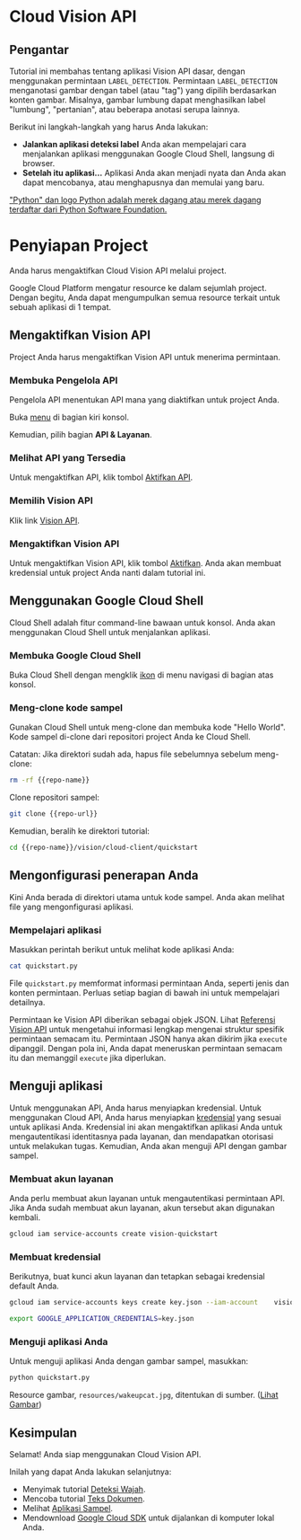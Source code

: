 # Cloud Vision API

<walkthrough-test-start-page url="/start?tutorial=python_vision_quickstart_v2"></walkthrough-test-start-page>

<walkthrough-tutorial-url url="https://cloud.google.com/vision/docs/label-tutorial"></walkthrough-tutorial-url>

<walkthrough-watcher-constant value="https://github.com/GoogleCloudPlatform/python-docs-samples.git" key="repo-url"></walkthrough-watcher-constant>

<walkthrough-watcher-constant value="python-docs-samples" key="repo-name"></walkthrough-watcher-constant>

<walkthrough-devshell-precreate></walkthrough-devshell-precreate>

## Pengantar

Tutorial ini membahas tentang aplikasi Vision API dasar, dengan menggunakan
permintaan `LABEL_DETECTION`. Permintaan `LABEL_DETECTION` menganotasi gambar
dengan tabel (atau "tag") yang dipilih berdasarkan konten gambar. Misalnya,
gambar lumbung dapat menghasilkan label "lumbung", "pertanian", atau beberapa
anotasi serupa lainnya.

Berikut ini langkah-langkah yang harus Anda lakukan:

*   **Jalankan aplikasi deteksi label** Anda akan mempelajari cara menjalankan
    aplikasi menggunakan Google Cloud Shell, langsung di browser.
*   **Setelah itu aplikasi...** Aplikasi Anda akan menjadi nyata dan Anda akan
    dapat mencobanya, atau menghapusnya dan memulai yang baru.

["Python" dan logo Python adalah merek dagang atau merek dagang terdaftar dari
Python Software Foundation.](walkthrough://footnote)

# Penyiapan Project

Anda harus mengaktifkan Cloud Vision API melalui project.

Google Cloud Platform mengatur resource ke dalam sejumlah project. Dengan
begitu, Anda dapat mengumpulkan semua resource terkait untuk sebuah aplikasi di
1 tempat.

<walkthrough-project-billing-setup></walkthrough-project-billing-setup>

## Mengaktifkan Vision API

Project Anda harus mengaktifkan Vision API untuk menerima permintaan.

### Membuka Pengelola API

Pengelola API menentukan API mana yang diaktifkan untuk project Anda.

Buka [menu](walkthrough://spotlight-pointer?spotlightId=console-nav-menu) di
bagian kiri konsol.

Kemudian, pilih bagian **API & Layanan**.

<walkthrough-menu-navigation sectionid="API_SECTION"></walkthrough-menu-navigation>

### Melihat API yang Tersedia

Untuk mengaktifkan API, klik tombol
[Aktifkan API](walkthrough://spotlight-pointer?cssSelector=.p6n-action-bar-button).

### Memilih Vision API

Klik link [Vision API](walkthrough://spotlight-pointer?spotlightId=api-vision.googleapis.com).

### Mengaktifkan Vision API

Untuk mengaktifkan Vision API, klik tombol [Aktifkan](walkthrough://spotlight-pointer?spotlightId=api-enable-vision.googleapis.com).
Anda akan membuat kredensial untuk project Anda nanti dalam tutorial ini.

## Menggunakan Google Cloud Shell

Cloud Shell adalah fitur command-line bawaan untuk konsol. Anda akan menggunakan
Cloud Shell untuk menjalankan aplikasi.

### Membuka Google Cloud Shell

Buka Cloud Shell dengan mengklik
<walkthrough-cloud-shell-icon></walkthrough-cloud-shell-icon>
[ikon](walkthrough://spotlight-pointer?spotlightId=devshell-activate-button)
di menu navigasi di bagian atas konsol.

### Meng-clone kode sampel

Gunakan Cloud Shell untuk meng-clone dan membuka kode "Hello World". Kode sampel
di-clone dari repositori project Anda ke Cloud Shell.

Catatan: Jika direktori sudah ada, hapus file sebelumnya sebelum meng-clone:

```bash
rm -rf {{repo-name}}
```

Clone repositori sampel:

```bash
git clone {{repo-url}}
```

Kemudian, beralih ke direktori tutorial:

```bash
cd {{repo-name}}/vision/cloud-client/quickstart
```

## Mengonfigurasi penerapan Anda

Kini Anda berada di direktori utama untuk kode sampel. Anda akan melihat file
yang mengonfigurasi aplikasi.

### Mempelajari aplikasi

Masukkan perintah berikut untuk melihat kode aplikasi Anda:

```bash
cat quickstart.py
```

File `quickstart.py` memformat informasi permintaan Anda, seperti jenis dan
konten permintaan. Perluas setiap bagian di bawah ini untuk mempelajari
detailnya.

Permintaan ke Vision API diberikan sebagai objek JSON. Lihat [Referensi Vision
API][vision-request-doc] untuk mengetahui informasi lengkap mengenai struktur
spesifik permintaan semacam itu. Permintaan JSON hanya akan dikirim jika
`execute` dipanggil. Dengan pola ini, Anda dapat meneruskan permintaan semacam
itu dan memanggil `execute` jika diperlukan.

## Menguji aplikasi

Untuk menggunakan API, Anda harus menyiapkan kredensial. Untuk menggunakan Cloud
API, Anda harus menyiapkan [kredensial][auth-doc] yang sesuai untuk aplikasi
Anda. Kredensial ini akan mengaktifkan aplikasi Anda untuk mengautentikasi
identitasnya pada layanan, dan mendapatkan otorisasi untuk melakukan tugas.
Kemudian, Anda akan menguji API dengan gambar sampel.

### Membuat akun layanan

Anda perlu membuat akun layanan untuk mengautentikasi permintaan API. Jika Anda
sudah membuat akun layanan, akun tersebut akan digunakan kembali.

```bash
gcloud iam service-accounts create vision-quickstart
```

### Membuat kredensial

Berikutnya, buat kunci akun layanan dan tetapkan sebagai kredensial default
Anda.

```bash
gcloud iam service-accounts keys create key.json --iam-account    vision-quickstart@{{project-id}}.iam.gserviceaccount.com
```

```bash
export GOOGLE_APPLICATION_CREDENTIALS=key.json
```

<walkthrough-test-code-output text="created key"></walkthrough-test-code-output>

### Menguji aplikasi Anda

Untuk menguji aplikasi Anda dengan gambar sampel, masukkan:

```bash
python quickstart.py
```

Resource gambar, `resources/wakeupcat.jpg`, ditentukan di sumber. ([Lihat
Gambar][cat-picture])

## Kesimpulan

<walkthrough-conclusion-trophy></walkthrough-conclusion-trophy>

Selamat! Anda siap menggunakan Cloud Vision API.

Inilah yang dapat Anda lakukan selanjutnya:

*   Menyimak tutorial [Deteksi Wajah][face-tutorial].
*   Mencoba tutorial [Teks Dokumen][document-text-tutorial].
*   Melihat [Aplikasi Sampel][vision-samples].
*   Mendownload [Google Cloud SDK][get-cloud-sdk] untuk dijalankan di komputer
    lokal Anda.

[auth-doc]: https://cloud.google.com/vision/docs/auth
[cat-picture]: https://raw.githubusercontent.com/GoogleCloudPlatform/python-docs-samples/master/vision/cloud-client/quickstart/resources/wakeupcat.jpg
[document-text-tutorial]: https://cloud.google.com/vision/docs/fulltext-annotations
[face-tutorial]: https://cloud.google.com/vision/docs/face-tutorial
[get-cloud-sdk]: https://cloud.google.com/sdk/
[vision-request-doc]: https://cloud.google.com/vision/reference/rest
[vision-samples]: https://cloud.google.com/vision/docs/samples
